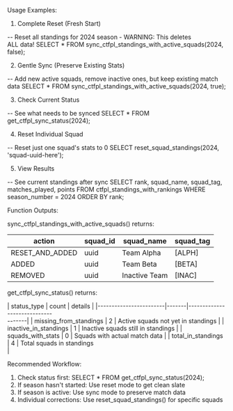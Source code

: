Usage Examples:

  1. Complete Reset (Fresh Start)

  -- Reset all standings for 2024 season - WARNING: This deletes      
  ALL data!
  SELECT * FROM sync_ctfpl_standings_with_active_squads(2024,
  false);

  2. Gentle Sync (Preserve Existing Stats)

  -- Add new active squads, remove inactive ones, but keep
  existing match data
  SELECT * FROM sync_ctfpl_standings_with_active_squads(2024,
  true);

  3. Check Current Status

  -- See what needs to be synced
  SELECT * FROM get_ctfpl_sync_status(2024);

  4. Reset Individual Squad

  -- Reset just one squad's stats to 0
  SELECT reset_squad_standings(2024, 'squad-uuid-here');

  5. View Results

  -- See current standings after sync
  SELECT rank, squad_name, squad_tag, matches_played, points
  FROM ctfpl_standings_with_rankings
  WHERE season_number = 2024
  ORDER BY rank;

  Function Outputs:

  sync_ctfpl_standings_with_active_squads() returns:

  | action          | squad_id | squad_name    | squad_tag |
  |-----------------|----------|---------------|-----------|
  | RESET_AND_ADDED | uuid     | Team Alpha    | [ALPH]    |
  | ADDED           | uuid     | Team Beta     | [BETA]    |
  | REMOVED         | uuid     | Inactive Team | [INAC]    |

  get_ctfpl_sync_status() returns:

  | status_type            | count | details
         |
  |------------------------|-------|-----------------------------     
  -------|
  | missing_from_standings | 2     | Active squads not yet in
  standings |
  | inactive_in_standings  | 1     | Inactive squads still in
  standings |
  | squads_with_stats      | 0     | Squads with actual match
  data      |
  | total_in_standings     | 4     | Total squads in standings        
         |

  Recommended Workflow:

  1. Check status first: SELECT * FROM
  get_ctfpl_sync_status(2024);
  2. If season hasn't started: Use reset mode to get clean slate      
  3. If season is active: Use sync mode to preserve match data        
  4. Individual corrections: Use reset_squad_standings() for
  specific squads